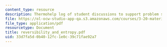 ```yaml
---
content_type: resource
description: Thermohelp log of student discussions to support problem sets.
file: https://ol-ocw-studio-app-qa.s3.amazonaws.com/courses/3-20-materials-at-equilibrium-sma-5111-fall-2003/33d7fa5d0b4012fc1e0c39c71fae92a7_reversibility_and_entropy.pdf
file_type: application/pdf
resourcetype: Document
title: reversibility_and_entropy.pdf
uid: 33d7fa5d-0b40-12fc-1e0c-39c71fae92a7
---
```


